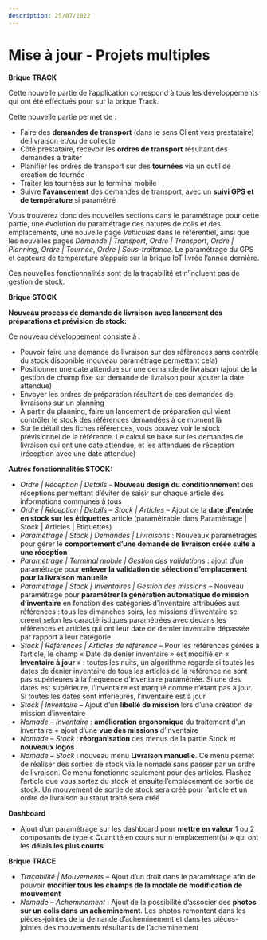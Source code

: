 ```yaml
---
description: 25/07/2022
---
```


# Mise à jour - Projets multiples

**Brique TRACK**

Cette nouvelle partie de l’application correspond à tous les développements qui ont été effectués pour sur la brique Track.

Cette nouvelle partie permet de :

* Faire des **demandes de transport** (dans le sens Client vers prestataire) de livraison et/ou de collecte
* Côté prestataire, recevoir les **ordres de transport** résultant des demandes à traiter
* Planifier les ordres de transport sur des **tournées** via un outil de création de tournée
* Traiter les tournées sur le terminal mobile
* Suivre **l’avancement** des demandes de transport, avec un **suivi GPS et de température** si paramétré

Vous trouverez donc des nouvelles sections dans le paramétrage pour cette partie, une évolution du paramétrage des natures de colis et des emplacements, une nouvelle page _Véhicules_ dans le référentiel, ainsi que les nouvelles pages _Demande | Transport_, _Ordre | Transport_, _Ordre | Planning_, _Ordre | Tournée_, _Ordre | Sous-traitance_. Le paramétrage du GPS et capteurs de température s’appuie sur la brique IoT livrée l’année dernière.

Ces nouvelles fonctionnalités sont de la traçabilité et n’incluent pas de gestion de stock.



**Brique STOCK**

**Nouveau process de demande de livraison avec lancement des préparations et prévision de stock:**

Ce nouveau développement consiste à :

* Pouvoir faire une demande de livraison sur des références sans contrôle du stock disponible (nouveau paramétrage permettant cela)
* Positionner une date attendue sur une demande de livraison (ajout de la gestion de champ fixe sur demande de livraison pour ajouter la date attendue)
* Envoyer les ordres de préparation résultant de ces demandes de livraisons sur un planning
* A partir du planning, faire un lancement de préparation qui vient contrôler le stock des références demandées à ce moment là
* Sur le détail des fiches références, vous pouvez voir le stock prévisionnel de la référence. Le calcul se base sur les demandes de livraison qui ont une date attendue, et les attendues de réception (réception avec une date attendue)



**Autres fonctionnalités STOCK:**

* _Ordre | Réception | Détails_ - **Nouveau design du conditionnement** des réceptions permettant d’éviter de saisir sur chaque article des informations communes à tous
* _Ordre | Réception | Détails_ – _Stock | Articles_ – Ajout de la **date d’entrée en stock sur les étiquettes** article (paramétrable dans Paramétrage | Stock | Articles | Etiquettes)
* _Paramétrage | Stock | Demandes | Livraisons_ : Nouveaux paramétrages pour gérer le **comportement d’une demande de livraison créée suite à une réception**
* _Paramétrage | Terminal mobile | Gestion des validations_ : ajout d’un paramétrage pour **enlever la validation de sélection d’emplacement pour la livraison manuelle**
* _Paramétrage | Stock | Inventaires | Gestion des missions_ – Nouveau paramétrage pour **paramétrer la génération automatique de mission d’inventaire** en fonction des catégories d’inventaire attribuées aux références : tous les dimanches soirs, les missions d’inventaire se créent selon les caractéristiques paramétrées avec dedans les références et articles qui ont leur date de dernier inventaire dépassée par rapport à leur catégorie
* _Stock | Références | Articles de référence_ – Pour les références gérées à l’article, le champ « Date de denier inventaire » est modifié en « **Inventaire à jour** » : toutes les nuits, un algorithme regarde si toutes les dates de denier inventaire de tous les articles de la référence ne sont pas supérieures à la fréquence d’inventaire paramétrée. Si une des dates est supérieure, l’inventaire est marqué comme n’étant pas à jour. Si toutes les dates sont inférieures, l’inventaire est à jour
* _Stock | Inventaire_ – Ajout d’un **libellé de mission** lors d’une création de mission d’inventaire
* _Nomade – Inventaire_ : **amélioration ergonomique** du traitement d’un inventaire + ajout d’une **vue des missions** d’inventaire
* _Nomade – Stock_ : **réorganisation** des menus de la partie Stock et **nouveaux logos**
* _Nomade – Stock_ : nouveau menu **Livraison manuelle**. Ce menu permet de réaliser des sorties de stock via le nomade sans passer par un ordre de livraison. Ce menu fonctionne seulement pour des articles. Flashez l’article que vous sortez du stock et ensuite l’emplacement de sortie de stock. Un mouvement de sortie de stock sera créé pour l’article et un ordre de livraison au statut traité sera créé



**Dashboard**

* Ajout d’un paramétrage sur les dashboard pour **mettre en valeur** 1 ou 2 composants de type « Quantité en cours sur n emplacement(s) » qui ont les **délais les plus courts**



**Brique TRACE**

* _Traçabilité | Mouvements_ – Ajout d’un droit dans le paramétrage afin de pouvoir **modifier tous les champs de la modale de modification de mouvement**
* _Nomade – Acheminement_ : Ajout de la possibilité d’associer des **photos sur un colis dans un acheminement**. Les photos remontent dans les pièces-jointes de la demande d’acheminement et dans les pièces-jointes des mouvements résultants de l’acheminement
